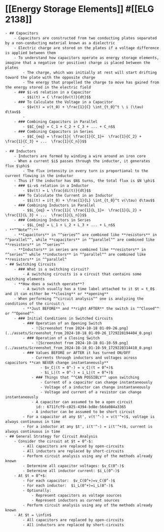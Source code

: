# [[Energy Storage Elements]] #[[ELG 2138]]
	- ## Capacitors
		- Capacitors are constructed from two conducting plates separated by a non-conducting material known as a dielectric
		- Electric charge are stored on the plates if a voltage difference is applied between them
		- To understand how capacitors operate as energy storage elements, imagine that a negative (or positive) charge is placed between the plates
			- The charge, which was initially at rest will start drifting toward the plate with the opposite charge
			- The energy that propelled the charge to move has gained from the energy stored in the electric field
		- ### $i-v$ relation in a Capacitor
			- $$i(t) = C \frac{dv(t)}{dt}$$
		- ### To Calculate the Voltage in a Capacitor
			- $$v(t) = v(t_0) + \frac{1}{C} \int_{t_0}^t \ i (\tau) d\tau$$
			-
		- ### Combining Capacitors in Parallel
			- $$C_{eq} = C_1 + C_2 + C_3 + ... + C_n$$
		- ### Combining Capacitors in Series
			- $$C_{eq} = \frac{1}{ \frac{1}{C_1}+  \frac{1}{C_2} +  \frac{1}{C_3} + ...  \frac{1}{C_n}}$$
			-
	- ## Inductors
		- Inductors are formed by winding a wire around an iron core
		- When a current $i$ passes through the inductor, it generates flux $\phi$
			- The flux intensity in every turn is proportional to the current flowing in the inductor
		- Thus if the inductor has $N$ turns, the total flux is $N \phi$
		- ### $i-v$ relation in a Inductor
			- $$v(t) = L \frac{di(t)}{dt}$$
		- ### To Calculate the Current in an Inductor
			- $$i(t) = i(t_0) + \frac{1}{L} \int_{t_0}^t v(\tau) d\tau$$
		- ### Combining Inductors in Parallel
			- $$L_{eq} = \frac{1}{ \frac{1}{L_1}+  \frac{1}{L_2} +  \frac{1}{L_3} + ...  \frac{1}{L_n}}$$
		- ### Combining Inductors in Series
			- $$L_{eq} = L_1 + L_2 + L_3 + ... + L_n$$
	- **^^Note^^:**
		- **Capacitors** in ^^series^^ are combined like **resistors** in ^^parallel^^, while **capacitors** in ^^parallel^^ are combined like **resistors** in ^^series^^
		- **Inductors** in series are combined like **resistors** in ^^series^^ while **inductors** in ^^parallel^^ are combined like **resistors** in ^^parallel^
	- ## Switching Circuits
		- ### What is a switching circuit?
			- A switching circuits is a circuit that contains some switching elements
		- **How does a switch operate**?
			- A switch usually has a time label attached to it $t = t_0$ and it can either be **closing** or **opening**
		- When performing ^^circuit analysis^^ one is analyzing the conditions of the circuit:\
			- **Just BEFORE** and **right AFTER** the switch is ^^Closed^^ or ^^Opened^^
		- ### Initial Conditions in Switched Circuits
			- ### Operation of an Opening Switch
				- ![Screenshot from 2024-10-18 01-09-26.png](../assets/Screenshot_from_2024-10-18_01-09-26_1729228194404_0.png)
			- ### Operation of a Closing Switch
				- ![Screenshot from 2024-10-18 01-10-59.png](../assets/Screenshot_from_2024-10-18_01-10-59_1729228314410_0.png)
			- ### Values BEFORE or AFTER it has turned ON/OFF
				- Currents through inductors and voltages across capacitors **can NEVER change instantaneously**
					- $v_C|(t = 0^-) = v_C|(t = 0^+)$
					- $i_L|(t = 0^-) = i_L|(t = 0^+)$
				- ### Things that ^^CAN POSSIBLY^^ upon switching
					- Current of a capacitor can change instantaneously
					- Voltage of a inductor can change instantaneously
					- Voltage and current of a resistor can change instantaneously
				- A capacitor can assumed to be a open circuit
				  id:: 6711fcf9-c025-4394-bd8e-56da084a3365
				- A inductor can be assumed to be short circuit
			- For a capacitor at any $t', v(t'^-) = v(t'^+)$, voltage is always continuous in time
			- For a inductor at any $t', i(t'^-) = i(t'^+)$, current is always continuous in time
	- ## General Strategy for Circuit Analysis
		- Consider the circuit at $t = 0^-$:
			- All capacitors are replaced by open-circuits
			- All inductors are replaced by short-circuits
			- Perform circuit analysis using any of the methods already known
			- Determine all capacitor voltages: $v_C(0^-)$
			- Determine all inductor current: $i_L(0^-)$
		- At $t = 0^+$:
			- For each capacitor:  $v_C(0^+)=v_C(0^-)$
			- For each inductor:  $i_L(0^+)=i_L(0^-)$
			- Optionally:
				- Represent capacitors as voltage sources
				- Represent inductors as current sources
			- Perform circuit analysis using any of the methods already known
		- At $t = \infin$
			- All capacitors are replaced by open-circuits
			- All inductors are replaced by short-circuits